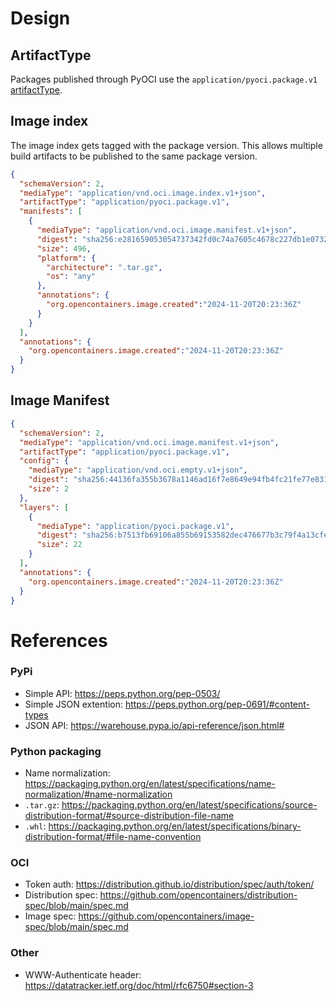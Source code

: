 # Design

## ArtifactType
Packages published through PyOCI use the `application/pyoci.package.v1` [artifactType](https://github.com/opencontainers/image-spec/blob/v1.1.0/manifest.md#guidelines-for-artifact-usage).

## Image index
The image index gets tagged with the package version.
This allows multiple build artifacts to be published to the same package version.

```json
{
  "schemaVersion": 2,
  "mediaType": "application/vnd.oci.image.index.v1+json",
  "artifactType": "application/pyoci.package.v1",
  "manifests": [
    {
      "mediaType": "application/vnd.oci.image.manifest.v1+json",
      "digest": "sha256:e281659053054737342fd0c74a7605c4678c227db1e073260b44f845dfdf535a",
      "size": 496,
      "platform": {
        "architecture": ".tar.gz",
        "os": "any"
      },
      "annotations": {
        "org.opencontainers.image.created":"2024-11-20T20:23:36Z"
      }
    }
  ],
  "annotations": {
    "org.opencontainers.image.created":"2024-11-20T20:23:36Z"
  }
}
```

## Image Manifest

```json
{
  "schemaVersion": 2,
  "mediaType": "application/vnd.oci.image.manifest.v1+json",
  "artifactType": "application/pyoci.package.v1",
  "config": {
    "mediaType": "application/vnd.oci.empty.v1+json",
    "digest": "sha256:44136fa355b3678a1146ad16f7e8649e94fb4fc21fe77e8310c060f61caaff8a",
    "size": 2
  },
  "layers": [
    {
      "mediaType": "application/pyoci.package.v1",
      "digest": "sha256:b7513fb69106a855b69153582dec476677b3c79f4a13cfee6fb7a356cfa754c0",
      "size": 22
    }
  ],
  "annotations": {
    "org.opencontainers.image.created":"2024-11-20T20:23:36Z"
  }
}
```

# References

### PyPi
- Simple API: https://peps.python.org/pep-0503/
- Simple JSON extention: https://peps.python.org/pep-0691/#content-types
- JSON API: https://warehouse.pypa.io/api-reference/json.html#

### Python packaging
- Name normalization: https://packaging.python.org/en/latest/specifications/name-normalization/#name-normalization
- `.tar.gz`: https://packaging.python.org/en/latest/specifications/source-distribution-format/#source-distribution-file-name
- `.whl`: https://packaging.python.org/en/latest/specifications/binary-distribution-format/#file-name-convention

### OCI
- Token auth: https://distribution.github.io/distribution/spec/auth/token/
- Distribution spec: https://github.com/opencontainers/distribution-spec/blob/main/spec.md
- Image spec: https://github.com/opencontainers/image-spec/blob/main/spec.md

### Other
- WWW-Authenticate header: https://datatracker.ietf.org/doc/html/rfc6750#section-3
